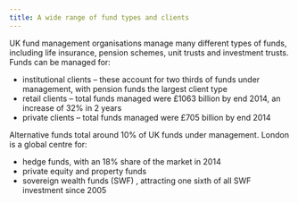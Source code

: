 ```yaml
---
title: A wide range of fund types and clients
---
```


UK fund management organisations manage many different types of funds, including life insurance, pension schemes, unit trusts and investment trusts. Funds can be managed for:

-	institutional clients – these account for two thirds of funds under management, with pension funds the largest client type
-	retail clients –  total funds managed were £1063 billion by end 2014, an increase of 32% in 2 years 
-	private clients – total funds managed were £705 billion by end 2014

Alternative funds total around 10% of UK funds under management. London is a global centre for:

-	hedge funds, with an 18% share of the market in 2014 
-	private equity and property funds
-	sovereign wealth funds (SWF) , attracting one sixth of all SWF investment since 2005
